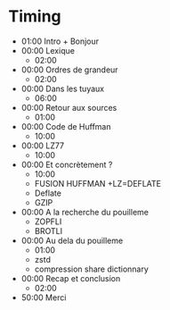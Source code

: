 # Timing

* 01:00 Intro + Bonjour
* 00:00 Lexique
  * 02:00
* 00:00 Ordres de grandeur
  * 02:00
* 00:00 Dans les tuyaux
  * 06:00
* 00:00 Retour aux sources
  * 01:00
* 00:00 Code de Huffman
  * 10:00
* 00:00 LZ77
  * 10:00
* 00:00 Et concrètement ?
  * 10:00
  * FUSION HUFFMAN +LZ=DEFLATE
  * Deflate
  * GZIP
* 00:00 A la recherche du pouilleme
  * ZOPFLI
  * BROTLI
* 00:00 Au dela du pouilleme
  * 01:00
  * zstd
  * compression share dictionnary
* 00:00 Recap et conclusion
  * 02:00
* 50:00 Merci
